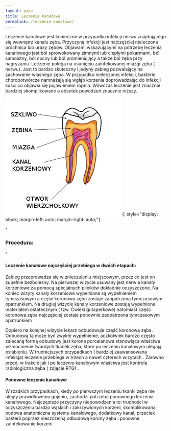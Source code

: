 ```yaml
---
layout: page
title: Leczenie kanałowe
permalink: /leczenie-kanalowe/
---
```


 Leczenie kanałowe jest konieczne w przypadku infekcji nerwu znajdującego się wewnątrz kanału zęba. Przyczyną infekcji jest najczęściej nieleczona próchnica lub urazy zębów. Objawami wskazującymi na potrzebę leczenia kanałowego jest ból sprowokowany zimnymi lub ciepłymi pokarmami, ból samoistny, ból nocny lub ból promieniujący a także ból zęba przy nagryzaniu. Leczenie polega na usunięciu zainfekowanej miazgi zęba ( nerwu). Jest to bardzo skuteczny i jedyny zabieg pozwalający na zachowanie własnego zęba. W przypadku nieleczonej infekcji, bakterie chorobotwórcze namnażają się wgłąb korzenia doprowadzając do infekcji kości co objawia się pojawieniem ropnia. Wówczas leczenie jest znacznie bardziej skomplikowane a odsetek powodzeń znacznie niższy.
 

![Schemat zęba](/images/zab_schemat.jpg){: style="display: block; margin-left: auto; margin-right: auto;"}
 
^
###   Procedura:

^
####   Leczenie kanałowe najczęściej przebiega w dwóch etapach:
 
Zabieg przeprowadza się w znieczuleniu miejscowym, przez co jest on zupełnie bezbolesny. Na pierwszej wizycie usuwany jest nerw a kanały korzeniowe za pomocą specjalnych pilników dokładnie oczyszczone. Na koniec wizyty kanały korzeniowe wypełniane są wypełnieniem tymczasowym a część koronowa zęba zostaje zaopatrzona tymczasowym opatrunkiem.
Na drugiej wizycie kanały korzeniowe zostają wypełnione materiałem ostatecznym ( tzw. Ćwieki gutaperkowe) natomiast część koronowa zęba najczęściej zostaje ponownie zaopatrzona tymczasowym opatrunkiem
 
Dopiero na kolejnej wizycie lekarz odbudowuje część koronową zęba. Odbudową tą może być zwykłe wypełnienie, aczkolwiek bardzo często zalecaną formą odbudowy jest korona porcelanowa stanowiąca właściwe wzmocnienie twardych tkanek zęba, które po leczeniu kanałowym ulegają osłabieniu.
W trudniejszych przypadkach ( bardziej zaawansowana infekcja) leczenie przebiega w trzech a nawet czterech wizytach .
Zarówno przed, w trakcie jak i po leczeniu kanałowym właściwa jest kontrola radiologiczna zęba ( zdjęcie RTG) .
 
####  Ponowne leczenie kanałowe
 
W rzadkich przypadkach, kiedy po pierwszym leczeniu tkanki zęba nie uległy prawidłowemu gojeniu, zachodzi potrzeba ponownego leczenia kanałowego. Najczęstsze przyczyny niepowodzenia to: trudności w oczyszczeniu bardzo wąskich i zakrzywionych korzeni, skomplikowana budowa anatomiczna systemu kanałowego, dodatkowy kanał, przeciek bakterii poprzez nieszczelną odbudowę korony zęba i ponowne zainfekowanie korzeni.
 